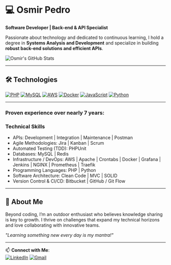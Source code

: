 # 💻 Osmir Pedro  
**Software Developer | Back-end & API Specialist**  

Passionate about technology and dedicated to continuous learning, I hold a degree in **Systems Analysis and Development** and specialize in building **robust back-end solutions and efficient APIs**.  



![Osmir's GitHub Stats](https://github-readme-stats.vercel.app/api?username=osmirpedro99&show_icons=true&theme=dark)
<!-- 
[![Top Langs](https://github-readme-stats.vercel.app/api/top-langs/?username=osmirpedro99&layout=donut-vertical&langs_count=12&role=owner,collaborator&theme=dark&bg_color=000000#gh-dark-mode-only)](https://github.com/osmirpedro99/github-readme-stats)
!-->

---
## 🛠 Technologies

[![PHP](https://img.shields.io/badge/PHP-777BB4?style=for-the-badge&logo=php&logoColor=white)](https://php.net/)
[![MySQL](https://img.shields.io/badge/MySQL-4479A1?style=for-the-badge&logo=mysql&logoColor=white)](https://www.mysql.com/)
[![AWS](https://img.shields.io/badge/Amazon_AWS-FF9900?style=for-the-badge&logo=amazonaws&logoColor=white)](https://aws.com/)
[![Docker](https://img.shields.io/badge/Docker-2496ED?style=for-the-badge&logo=docker&logoColor=white)](https://www.docker.com/)
[![JavaScript](https://img.shields.io/badge/JavaScript-F7DF1E?style=for-the-badge&logo=javascript&logoColor=black)](https://javacript.com/)
[![Python](https://img.shields.io/badge/Python-3776AB?style=for-the-badge&logo=python&logoColor=white)](https://python.com/)

---
### Proven experience over nearly 7 years:

### Technical Skills
- APIs: Development | Integration | Maintenance | Postman
- Agile Methodologies: Jira | Kanban | Scrum
- Automated Testing (TDD): PHPUnit
- Databases: MySQL | Redis
- Infrastructure / DevOps: AWS | Apache | Crontabs | Docker | Grafana | Jenkins | NGINX | Prometheus | Traefik
- Programming Languages: PHP | Python
- Software Architecture: Clean Code | MVC | SOLID
- Version Control & CI/CD: Bitbucket | GitHub / Git Flow

---

## 🌟 About Me  
Beyond coding, I’m an outdoor enthusiast who believes knowledge sharing is key to growth. I thrive on challenges that expand my technical horizons and love collaborating with innovative teams.  

*"Learning something new every day is my mantra!"*  

---

📫 **Connect with Me**:  
[![LinkedIn](https://img.shields.io/badge/LinkedIn-0077B5?style=for-the-badge&logo=linkedin&logoColor=white)](https://www.linkedin.com/in/osmir-pedro-89139b14b/)  [![Gmail](https://img.shields.io/badge/Gmail-D14836?style=for-the-badge&logo=gmail&logoColor=white)](mailto:osmirpedrodonascimentop@gmail.com)  
